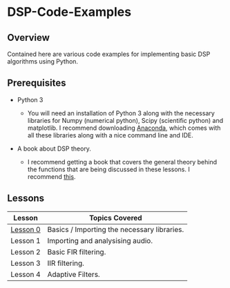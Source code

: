 # DSP-Code-Examples

## Overview

Contained here are various code examples for implementing basic DSP algorithms using Python.

## Prerequisites

* Python 3
  * You will need an installation of Python 3 along with the necessary libraries for Numpy (numerical python), Scipy (scientific python) and matplotlib.  I recommend downloading [Anaconda](https://www.anaconda.com/download/), which comes with all these libraries along with a nice command line and IDE.

* A book about DSP theory.
  * I recommend getting a book that covers the general theory behind the functions that are being discussed in these lessons.  I recommend [this](https://www.theiet.org/resources/books/circuits/18982.cfm).


## Lessons

Lesson | Topics Covered
------------ | -------------
[Lesson 0](/tree/master/lesson0) | Basics / Importing the necessary libraries.
Lesson 1 | Importing and analysising audio.
Lesson 2 | Basic FIR filtering.
Lesson 3 | IIR filtering.
Lesson 4 | Adaptive Filters.

